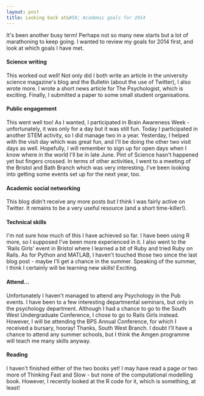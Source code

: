 ```yaml
---
layout: post
title: Looking back at&#58; Academic goals for 2014
---
```


It's been another busy term! Perhaps not so many new starts but a lot of marathoning to keep going. I wanted to review my goals for 2014 first, and look at which goals I have met. 

#### Science writing
This worked out well! Not only did I both write an article in the university science magazine's blog and the Bulletin (about the use of Twitter), I also wrote more. I wrote a short news article for The Psychologist, which is exciting. Finally, I submitted a paper to some small student organisations. 

#### Public engagement
This went well too! As I wanted, I participated in Brain Awareness Week - unfortunately, it was only for a day but it was still fun. Today I participated in another STEM activity, so I did manage two in a year. Yesterday, I helped with the visit day which was great fun, and I'll be doing the other two visit days as well. Hopefully, I will remember to sign up for open days when I know where in the world I'll be in late June. Pint of Science hasn't happened yet but fingers crossed. In terms of other activities, I went to a meeting of the Bristol and Bath Branch which was very interesting. I've been looking into getting some events set up for the next year, too. 

#### Academic social networking
This blog didn't receive any more posts but I think I was fairly active on Twitter. It remains to be a very useful resource (and a short time-killer!). 

#### Technical skills
I'm not sure how much of this I have achieved so far. I have been using R more, so I supposed I've been more experienced in it. I also went to the 'Rails Girls' event in Bristol where I learned a bit of Ruby and tried Ruby on Rails. As for Python and MATLAB, I haven't touched those two since the last blog post - maybe I'll get a chance in the summer. Speaking of the summer, I think I certainly will be learning new skills! Exciting.

#### Attend… 
Unfortunately I haven't managed to attend any Psychology in the Pub events. I have been to a few interesting departmental seminars, but only in the psychology department. Although I had a chance to go to the South West Undergraduate Conference, I chose to go to Rails Girls instead. However, I will be attending the BPS Annual Conference, for which I received a bursary, hooray! Thanks, South West Branch. I doubt I'll have a chance to attend any summer schools, but I think the Amgen programme will teach me many skills anyway. 

#### Reading
I haven't finished either of the two books yet! I may have read a page or two more of Thinking Fast and Slow - but none of the computational modelling book. However, I recently looked at the R code for it, which is something, at least!